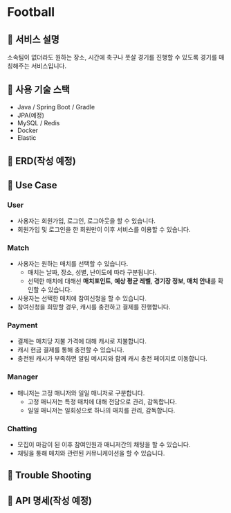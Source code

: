 # Football

## 📌 서비스 설명
소속팀이 없더라도 원하는 장소, 시간에 축구나 풋살 경기를 진행할 수 있도록 경기를 매칭해주는 서비스입니다.

## 📌 사용 기술 스택
- Java / Spring Boot / Gradle
- JPA(예정)
- MySQL / Redis
- Docker
- Elastic

## 📌 ERD(작성 예정)

## 📌 Use Case
### User
- 사용자는 회원가입, 로그인, 로그아웃을 할 수 있습니다.
- 회원가입 및 로그인을 한 회원만이 이후 서비스를 이용할 수 있습니다.

### Match
- 사용자는 원하는 매치를 선택할 수 있습니다.
    - 매치는 날짜, 장소, 성별, 난이도에 따라 구분됩니다.
    - 선택한 매치에 대해선 **매치포인트**, **예상 평균 레벨**, **경기장 정보**, **매치 안내**를 확인할 수 있습니다.
- 사용자는 선택한 매치에 참여신청을 할 수 있습니다.
- 참여신청을 희망할 경우, 캐시를 충전하고 결제를 진행합니다.

### Payment
- 결제는 매치당 지불 가격에 대해 캐시로 지불합니다.
- 캐시 현금 결제를 통해 충전할 수 있습니다.
- 충전된 캐시가 부족하면 알림 메시지와 함께 캐시 충전 페이지로 이동합니다.

### Manager
- 매니저는 고정 매니저와 일일 매니저로 구분합니다.
    - 고정 매니저는 특정 매치에 대해 전담으로 관리, 감독합니다.
    - 일일 매니저는 일회성으로 하나의 매치를 관리, 감독합니다.

### Chatting
- 모집이 마감이 된 이후 참여인원과 매니저간의 채팅을 할 수 있습니다.
- 채팅을 통해 매치와 관련된 커뮤니케이션을 할 수 있습니다.

## 📌 Trouble Shooting

## 📌 API 명세(작성 예정)